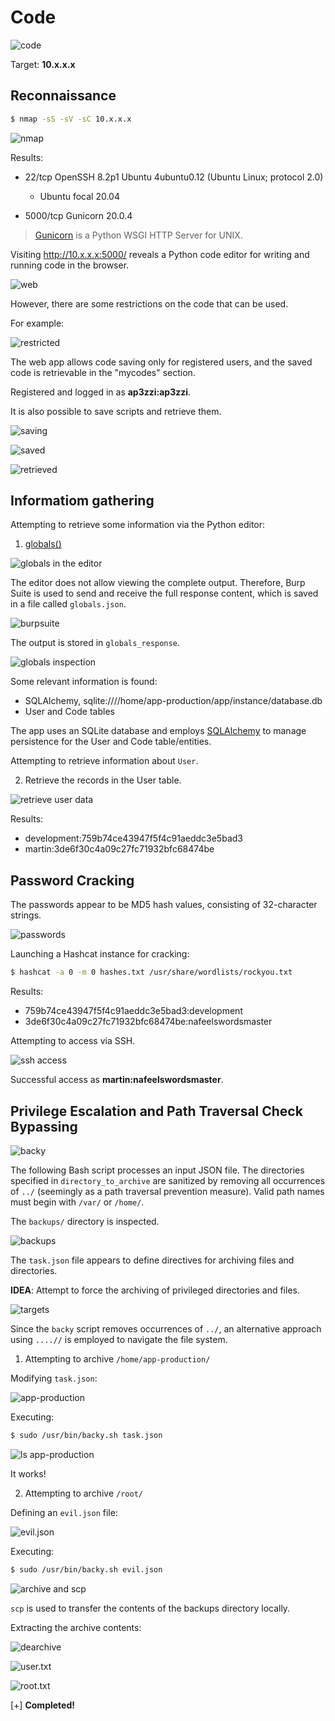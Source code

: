 # Code

![code](./images/Code.png)

Target: **10.x.x.x**

## Reconnaissance

```bash
$ nmap -sS -sV -sC 10.x.x.x
```

![nmap](./images/nmap.png)

Results:

* 22/tcp OpenSSH 8.2p1 Ubuntu 4ubuntu0.12 (Ubuntu Linux; protocol 2.0)
  - Ubuntu focal 20.04

* 5000/tcp Gunicorn 20.0.4

> [Gunicorn](https://gunicorn.org) is a Python WSGI HTTP Server for UNIX.

Visiting http://10.x.x.x:5000/ reveals a Python code editor for writing and running code in the browser.

![web](./images/homepage.png)

However, there are some restrictions on the code that can be used.

For example:

![restricted](./images/restricted.png)

The web app allows code saving only for registered users, and the saved code is retrievable in the "mycodes" section.

Registered and logged in as **ap3zzi:ap3zzi**.

It is also possible to save scripts and retrieve them.

![saving](./images/save.png)

![saved](./images/saved.png)

![retrieved](./images/retrived.png)

## Informatiom gathering

Attempting to retrieve some information via the Python editor:

1. [globals()](https://www.geeksforgeeks.org/python-globals-function/)

![globals in the editor](./images/globals.png)

The editor does not allow viewing the complete output. Therefore, Burp Suite is used to send and receive the full response content, which is saved in a file called `globals.json`.

![burpsuite](./images/burpsuite.png)

The output is stored in `globals_response`.

![globals inspection](./images/globals_resp.png)

Some relevant information is found:

- SQLAlchemy, sqlite:////home/app-production/app/instance/database.db
- User and Code tables

The app uses an SQLite database and employs [SQLAlchemy](https://www.sqlalchemy.org) to manage persistence for the User and Code table/entities.

Attempting to retrieve information about `User`.

2. Retrieve the records in the User table.

![retrieve user data](./images/user.png)

Results:

* development:759b74ce43947f5f4c91aeddc3e5bad3
* martin:3de6f30c4a09c27fc71932bfc68474be

## Password Cracking

The passwords appear to be MD5 hash values, consisting of 32-character strings.

![passwords](./images/md5.png)

Launching a Hashcat instance for cracking:

```bash
$ hashcat -a 0 -m 0 hashes.txt /usr/share/wordlists/rockyou.txt
```

Results:

* 759b74ce43947f5f4c91aeddc3e5bad3:development  
* 3de6f30c4a09c27fc71932bfc68474be:nafeelswordsmaster

Attempting to access via SSH.

![ssh access](./images/ssh_martin.png)

Successful access as **martin:nafeelswordsmaster**.

## Privilege Escalation and Path Traversal Check Bypassing

![backy](./images/backy.png)

The following Bash script processes an input JSON file. The directories specified in `directory_to_archive` are sanitized by removing all occurrences of `../` (seemingly as a path traversal prevention measure). Valid path names must begin with `/var/` or `/home/`.

The `backups/` directory is inspected.

![backups](./images/backups.png)

The `task.json` file appears to define directives for archiving files and directories.

**IDEA**: Attempt to force the archiving of privileged directories and files.

![targets](./images/access_denied.png)

Since the `backy` script removes occurrences of `../`, an alternative approach using `....//` is employed to navigate the file system.

1. Attempting to archive `/home/app-production/`

Modifying `task.json`:

![app-production](./images/app-production.png)

Executing:

```bash
$ sudo /usr/bin/backy.sh task.json
```

![ls app-production](./images/ls.png)

It works!

2. Attempting to archive `/root/`

Defining an `evil.json` file:

![evil.json](./images/evil.png)

Executing:

```bash
$ sudo /usr/bin/backy.sh evil.json
```

![archive and scp](./images/archive.png)

`scp` is used to transfer the contents of the backups directory locally.

Extracting the archive contents:

![dearchive](./images/dearchive.png)

![user.txt](./images/user_flag.png)

![root.txt](./images/root.png)

[+] **Completed!**
